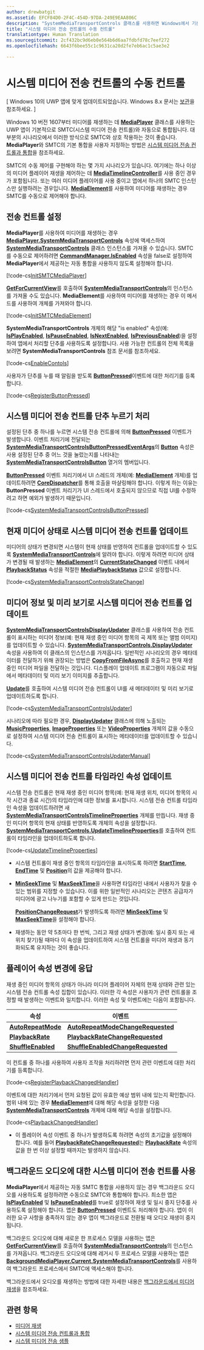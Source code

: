 ```yaml
---
author: drewbatgit
ms.assetid: EFCF84D0-2F4C-454D-97DA-249E9EAA806C
description: "SystemMediaTransportControls 클래스를 사용하면 Windows에서 기본 제공되는 앱에서 시스템 미디어 전송 컨트롤을 사용하고 앱이 현재 재생 중인 미디어에 대해 컨트롤이 표시하는 메타데이터를 업데이트할 수 있습니다."
title: "시스템 미디어 전송 컨트롤의 수동 컨트롤"
translationtype: Human Translation
ms.sourcegitcommit: 2cf432bc9d6eb0e564b6d6aa7fdbfd78c7eef272
ms.openlocfilehash: 6643f6bee55c1c9631ca20d2fe7eb6ac1c5ae3e2

---
```


# 시스템 미디어 전송 컨트롤의 수동 컨트롤

\[ Windows 10의 UWP 앱에 맞게 업데이트되었습니다. Windows 8.x 문서는 [보관](http://go.microsoft.com/fwlink/p/?linkid=619132)을 참조하세요. \]

Windows 10 버전 1607부터 미디어를 재생하는 데 [**MediaPlayer**](https://msdn.microsoft.com/library/windows/apps/Windows.Media.Playback.MediaPlayer) 클래스를 사용하는 UWP 앱이 기본적으로 SMTC(시스템 미디어 전송 컨트롤)와 자동으로 통합됩니다. 대부분의 시나리오에서 이러한 방식으로 SMTC와 상호 작용하는 것이 좋습니다. **MediaPlayer**와 SMTC의 기본 통합을 사용자 지정하는 방법은 [시스템 미디어 전송 컨트롤과 통합](integrate-with-systemmediatransportcontrols.md)을 참조하세요.

SMTC의 수동 제어를 구현해야 하는 몇 가지 시나리오가 있습니다. 여기에는 하나 이상의 미디어 플레이어 재생을 제어하는 데 [**MediaTimelineController**](https://msdn.microsoft.com/library/windows/apps/Windows.Media.MediaTimelineController)를 사용 중인 경우가 포함됩니다. 또는 여러 미디어 플레이어를 사용 중이고 앱에서 하나의 SMTC 인스턴스만 실행하려는 경우입니다. [**MediaElement**](https://msdn.microsoft.com/library/windows/apps/Windows.UI.Xaml.Controls.MediaElement)를 사용하여 미디어를 재생하는 경우 SMTC를 수동으로 제어해야 합니다.

## 전송 컨트롤 설정
**MediaPlayer**를 사용하여 미디어를 재생하는 경우 [**MediaPlayer.SystemMediaTransportControls**](https://msdn.microsoft.com/library/windows/apps/Windows.Media.Playback.MediaPlayer.SystemMediaTransportControls) 속성에 액세스하여 [**SystemMediaTransportControls**](https://msdn.microsoft.com/library/windows/apps/Windows.Media.SystemMediaTransportControls) 클래스 인스턴스를 가져올 수 있습니다. SMTC를 수동으로 제어하려면 [**CommandManager.IsEnabled**](https://msdn.microsoft.com/library/windows/apps/Windows.Media.Playback.MediaPlaybackCommandManager.IsEnabled) 속성을 false로 설정하여 **MediaPlayer**에서 제공하는 자동 통합을 사용하지 않도록 설정해야 합니다.

[!code-cs[InitSMTCMediaPlayer](./code/SMTCWin10/cs/MainPage.xaml.cs#SnippetInitSMTCMediaPlayer)]

[**GetForCurrentView**](https://msdn.microsoft.com/library/windows/apps/dn278708)를 호출하여 [**SystemMediaTransportControls**](https://msdn.microsoft.com/library/windows/apps/dn278677)의 인스턴스를 가져올 수도 있습니다. **MediaElement**를 사용하여 미디어를 재생하는 경우 이 메서드를 사용하여 개체를 가져와야 합니다.

[!code-cs[InitSMTCMediaElement](./code/SMTCWin10/cs/MainPage.xaml.cs#SnippetInitSMTCMediaElement)]

**SystemMediaTransportControls** 개체의 해당 "is enabled" 속성(예: [**IsPlayEnabled**](https://msdn.microsoft.com/library/windows/apps/dn278714), [**IsPauseEnabled**](https://msdn.microsoft.com/library/windows/apps/dn278713), [**IsNextEnabled**](https://msdn.microsoft.com/library/windows/apps/dn278712), [**IsPreviousEnabled**](https://msdn.microsoft.com/library/windows/apps/dn278715))을 설정하여 앱에서 처리할 단추를 사용하도록 설정합니다. 사용 가능한 컨트롤의 전체 목록을 보려면 **SystemMediaTransportControls** 참조 문서를 참조하세요.

[!code-cs[EnableContols](./code/SMTCWin10/cs/MainPage.xaml.cs#SnippetEnableContols)]

사용자가 단추를 누를 때 알림을 받도록 [**ButtonPressed**](https://msdn.microsoft.com/library/windows/apps/dn278706)이벤트에 대한 처리기를 등록합니다.

[!code-cs[RegisterButtonPressed](./code/SMTCWin10/cs/MainPage.xaml.cs#SnippetRegisterButtonPressed)]

## 시스템 미디어 전송 컨트롤 단추 누르기 처리

설정된 단추 중 하나를 누르면 시스템 전송 컨트롤에 의해 [**ButtonPressed**](https://msdn.microsoft.com/library/windows/apps/dn278706) 이벤트가 발생합니다. 이벤트 처리기에 전달되는 [**SystemMediaTransportControlsButtonPressedEventArgs**](https://msdn.microsoft.com/library/windows/apps/dn278683)의 [**Button**](https://msdn.microsoft.com/library/windows/apps/dn278685) 속성은 사용 설정된 단추 중 어느 것을 눌렀는지를 나타내는 [**SystemMediaTransportControlsButton**](https://msdn.microsoft.com/library/windows/apps/dn278681) 열거의 멤버입니다.

[**ButtonPressed**](https://msdn.microsoft.com/library/windows/apps/dn278706) 이벤트 처리기에서 UI 스레드의 개체(예: [**MediaElement**](https://msdn.microsoft.com/library/windows/apps/br242926) 개체)를 업데이트하려면 [**CoreDispatcher**](https://msdn.microsoft.com/library/windows/apps/br208211)를 통해 호출을 마샬링해야 합니다. 이렇게 하는 이유는 **ButtonPressed** 이벤트 처리기가 UI 스레드에서 호출되지 않으므로 직접 UI를 수정하려고 하면 예외가 발생하기 때문입니다.

[!code-cs[SystemMediaTransportControlsButtonPressed](./code/SMTCWin10/cs/MainPage.xaml.cs#SnippetSystemMediaTransportControlsButtonPressed)]

## 현재 미디어 상태로 시스템 미디어 전송 컨트롤 업데이트

미디어의 상태가 변경되면 시스템이 현재 상태를 반영하여 컨트롤을 업데이트할 수 있도록 [**SystemMediaTransportControls**](https://msdn.microsoft.com/library/windows/apps/dn278677)에 알려야 합니다. 이렇게 하려면 미디어 상태가 변경될 때 발생하는 [**MediaElement**](https://msdn.microsoft.com/library/windows/apps/br242926)의 [**CurrentStateChanged**](https://msdn.microsoft.com/library/windows/apps/br227375) 이벤트 내에서 [**PlaybackStatus**](https://msdn.microsoft.com/library/windows/apps/dn278719) 속성을 적절한 [**MediaPlaybackStatus**](https://msdn.microsoft.com/library/windows/apps/dn278665) 값으로 설정합니다.

[!code-cs[SystemMediaTransportControlsStateChange](./code/SMTCWin10/cs/MainPage.xaml.cs#SnippetSystemMediaTransportControlsStateChange)]

## 미디어 정보 및 미리 보기로 시스템 미디어 전송 컨트롤 업데이트

[**SystemMediaTransportControlsDisplayUpdater**](https://msdn.microsoft.com/library/windows/apps/dn278686) 클래스를 사용하여 전송 컨트롤이 표시하는 미디어 정보(예: 현재 재생 중인 미디어 항목의 곡 제목 또는 앨범 이미지)를 업데이트할 수 있습니다. [**SystemMediaTransportControls.DisplayUpdater**](https://msdn.microsoft.com/library/windows/apps/dn278707) 속성을 사용하여 이 클래스의 인스턴스를 가져옵니다. 일반적인 시나리오의 경우 메타데이터를 전달하기 위해 권장되는 방법은 [**CopyFromFileAsync**](https://msdn.microsoft.com/library/windows/apps/dn278694)를 호출하고 현재 재생 중인 미디어 파일을 전달하는 것입니다. 디스플레이 업데이트 프로그램이 자동으로 파일에서 메타데이터 및 미리 보기 이미지를 추출합니다.

[**Update**](https://msdn.microsoft.com/library/windows/apps/dn278701)를 호출하여 시스템 미디어 전송 컨트롤이 UI를 새 메타데이터 및 미리 보기로 업데이트하도록 합니다.

[!code-cs[SystemMediaTransportControlsUpdater](./code/SMTCWin10/cs/MainPage.xaml.cs#SnippetSystemMediaTransportControlsUpdater)]

시나리오에 따라 필요한 경우, [**DisplayUpdater**](https://msdn.microsoft.com/library/windows/apps/dn278707) 클래스에 의해 노출되는 [**MusicProperties**](https://msdn.microsoft.com/library/windows/apps/dn278696), [**ImageProperties**](https://msdn.microsoft.com/library/windows/apps/dn278695) 또는 [**VideoProperties**](https://msdn.microsoft.com/library/windows/apps/dn278702) 개체의 값을 수동으로 설정하여 시스템 미디어 전송 컨트롤이 표시하는 메타데이터를 업데이트할 수 있습니다.

[!code-cs[SystemMediaTransportControlsUpdaterManual](./code/SMTCWin10/cs/MainPage.xaml.cs#SystemMediaTransportControlsUpdaterManual)]

## 시스템 미디어 전송 컨트롤 타임라인 속성 업데이트

시스템 전송 컨트롤은 현재 재생 중인 미디어 항목(예: 현재 재생 위치, 미디어 항목의 시작 시간과 종료 시간)의 타임라인에 대한 정보를 표시합니다. 시스템 전송 컨트롤 타임라인 속성을 업데이트하려면 새 [**SystemMediaTransportControlsTimelineProperties**](https://msdn.microsoft.com/library/windows/apps/mt218746) 개체를 만듭니다. 재생 중인 미디어 항목의 현재 상태를 반영하도록 개체의 속성을 설정합니다. [**SystemMediaTransportControls.UpdateTimelineProperties**](https://msdn.microsoft.com/library/windows/apps/mt218760)를 호출하여 컨트롤이 타임라인을 업데이트하도록 합니다.

[!code-cs[UpdateTimelineProperties](./code/SMTCWin10/cs/MainPage.xaml.cs#SnippetUpdateTimelineProperties)]

-   시스템 컨트롤이 재생 중인 항목의 타임라인을 표시하도록 하려면 [**StartTime**](https://msdn.microsoft.com/library/windows/apps/mt218751), [**EndTime**](https://msdn.microsoft.com/library/windows/apps/mt218747) 및 [**Position**](https://msdn.microsoft.com/library/windows/apps/mt218755)의 값을 제공해야 합니다.

-   [**MinSeekTime**](https://msdn.microsoft.com/library/windows/apps/mt218749) 및 [**MaxSeekTime**](https://msdn.microsoft.com/library/windows/apps/mt218748)을 사용하면 타임라인 내에서 사용자가 찾을 수 있는 범위를 지정할 수 있습니다. 이를 위한 일반적인 시나리오는 콘텐츠 공급자가 미디어에 광고 나누기를 포함할 수 있게 만드는 것입니다.

    [**PositionChangeRequest**](https://msdn.microsoft.com/library/windows/apps/mt218755)가 발생하도록 하려면 [**MinSeekTime**](https://msdn.microsoft.com/library/windows/apps/mt218749) 및 [**MaxSeekTime**](https://msdn.microsoft.com/library/windows/apps/mt218748)을 설정해야 합니다.

-   재생하는 동안 약 5초마다 한 번씩, 그리고 재생 상태가 변경(예: 일시 중지 또는 새 위치 찾기)될 때마다 이 속성을 업데이트하여 시스템 컨트롤을 미디어 재생과 동기화되도록 유지하는 것이 좋습니다.

## 플레이어 속성 변경에 응답

재생 중인 미디어 항목의 상태가 아니라 미디어 플레이어 자체의 현재 상태와 관련 있는 시스템 전송 컨트롤 속성 집합이 있습니다. 이러한 각 속성은 사용자가 관련 컨트롤을 조정할 때 발생하는 이벤트와 일치합니다. 이러한 속성 및 이벤트에는 다음이 포함됩니다.

| 속성                                                                  | 이벤트                                                                                                   |
|---------------------------------------------------------------------------|---------------------------------------------------------------------------------------------------------|
| [**AutoRepeatMode**](https://msdn.microsoft.com/library/windows/apps/mt218753) | [**AutoRepeatModeChangeRequested**](https://msdn.microsoft.com/library/windows/apps/mt218754) |
| [**PlaybackRate**](https://msdn.microsoft.com/library/windows/apps/mt218756)     | [**PlaybackRateChangeRequested**](https://msdn.microsoft.com/library/windows/apps/mt218757)     |
| [**ShuffleEnabled**](https://msdn.microsoft.com/library/windows/apps/mt218758) | [**ShuffleEnabledChangeRequested**](https://msdn.microsoft.com/library/windows/apps/mt218759) |

 
이 컨트롤 중 하나를 사용하여 사용자 조작을 처리하려면 먼저 관련 이벤트에 대한 처리기를 등록합니다.

[!code-cs[RegisterPlaybackChangedHandler](./code/SMTCWin10/cs/MainPage.xaml.cs#SnippetRegisterPlaybackChangedHandler)]

이벤트에 대한 처리기에서 먼저 요청된 값이 유효한 예상 범위 내에 있는지 확인합니다. 범위 내에 있는 경우 [**MediaElement**](https://msdn.microsoft.com/library/windows/apps/br242926)에 대해 해당 속성을 설정한 다음 [**SystemMediaTransportControls**](https://msdn.microsoft.com/library/windows/apps/dn278677) 개체에 대해 해당 속성을 설정합니다.

[!code-cs[PlaybackChangedHandler](./code/SMTCWin10/cs/MainPage.xaml.cs#SnippetPlaybackChangedHandler)]

-   이 플레이어 속성 이벤트 중 하나가 발생하도록 하려면 속성의 초기값을 설정해야 합니다. 예를 들어 [**PlaybackRateChangeRequested**](https://msdn.microsoft.com/library/windows/apps/mt218757)는 [**PlaybackRate**](https://msdn.microsoft.com/library/windows/apps/mt218756) 속성의 값을 한 번 이상 설정할 때까지는 발생하지 않습니다.

## 백그라운드 오디오에 대한 시스템 미디어 전송 컨트롤 사용

**MediaPlayer**에서 제공하는 자동 SMTC 통합을 사용하지 않는 경우 백그라운드 오디오를 사용하도록 설정하려면 수동으로 SMTC와 통합해야 합니다. 최소한 앱은 [**IsPlayEnabled**](https://msdn.microsoft.com/library/windows/apps/dn278714) 및 [**IsPauseEnabled**](https://msdn.microsoft.com/library/windows/apps/dn278713)를 true로 설정하여 재생 및 일시 중지 단추를 사용하도록 설정해야 합니다. 앱은 [**ButtonPressed**](https://msdn.microsoft.com/library/windows/apps/dn278706) 이벤트도 처리해야 합니다. 앱이 이러한 요구 사항을 충족하지 않는 경우 앱이 백그라운드로 전환될 때 오디오 재생이 중지됩니다.

백그라운드 오디오에 대해 새로운 한 프로세스 모델을 사용하는 앱은 [**GetForCurrentView**](https://msdn.microsoft.com/library/windows/apps/dn278708)를 호출하여 [**SystemMediaTransportControls**](https://msdn.microsoft.com/library/windows/apps/dn278677)의 인스턴스를 가져옵니다. 백그라운드 오디오에 대해 레거시 두 프로세스 모델을 사용하는 앱은 [**BackgroundMediaPlayer.Current.SystemMediaTransportControls**](https://msdn.microsoft.com/library/windows/apps/dn926635)를 사용하여 백그라운드 프로세스에서 SMTC에 액세스해야 합니다.

백그라운드에서 오디오를 재생하는 방법에 대한 자세한 내용은 [백그라운드에서 미디어 재생](background-audio.md)을 참조하세요.

## 관련 항목
* [미디어 재생](media-playback.md)
* [시스템 미디어 전송 컨트롤과 통합](integrate-with-systemmediatransportcontrols.md) 
* [시스템 미디어 전송 샘플](https://github.com/Microsoft/Windows-universal-samples/tree/dev/Samples/SystemMediaTransportControls) 

 







<!--HONumber=Aug16_HO3-->


